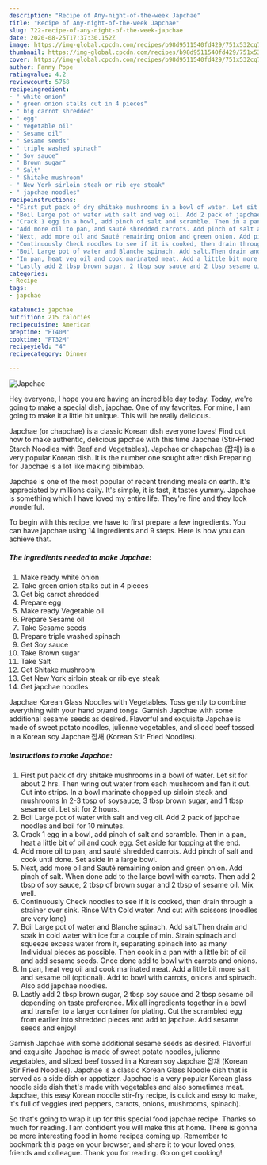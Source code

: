 ```yaml
---
description: "Recipe of Any-night-of-the-week Japchae"
title: "Recipe of Any-night-of-the-week Japchae"
slug: 722-recipe-of-any-night-of-the-week-japchae
date: 2020-08-25T17:37:30.152Z
image: https://img-global.cpcdn.com/recipes/b98d9511540fd429/751x532cq70/japchae-recipe-main-photo.jpg
thumbnail: https://img-global.cpcdn.com/recipes/b98d9511540fd429/751x532cq70/japchae-recipe-main-photo.jpg
cover: https://img-global.cpcdn.com/recipes/b98d9511540fd429/751x532cq70/japchae-recipe-main-photo.jpg
author: Fanny Pope
ratingvalue: 4.2
reviewcount: 5768
recipeingredient:
- " white onion"
- " green onion stalks cut in 4 pieces"
- " big carrot shredded"
- " egg"
- " Vegetable oil"
- " Sesame oil"
- " Sesame seeds"
- " triple washed spinach"
- " Soy sauce"
- " Brown sugar"
- " Salt"
- " Shitake mushroom"
- " New York sirloin steak or rib eye steak"
- " japchae noodles"
recipeinstructions:
- "First put pack of dry shitake mushrooms in a bowl of water. Let sit for about 2 hrs. Then wring out water from each mushroom and fan it out. Cut into strips. In a bowl marinate chopped up sirloin steak and mushrooms In 2-3 tbsp of soysauce, 3 tbsp brown sugar, and 1 tbsp sesame oil. Let sit for 2 hours."
- "Boil Large pot of water with salt and veg oil. Add 2 pack of japchae noodles and boil for 10 minutes."
- "Crack 1 egg in a bowl, add pinch of salt and scramble. Then in a pan, heat a little bit of oil and cook egg. Set aside for topping at the end."
- "Add more oil to pan, and sauté shredded carrots. Add pinch of salt and cook until done. Set aside In a large bowl."
- "Next, add more oil and Sauté remaining onion and green onion. Add pinch of salt. When done add to the large bowl with carrots. Then add 2 tbsp of soy sauce, 2 tbsp of brown sugar and 2 tbsp of sesame oil. Mix well."
- "Continuously Check noodles to see if it is cooked, then drain through a strainer over sink. Rinse With Cold water. And cut with scissors (noodles are very long)"
- "Boil Large pot of water and Blanche spinach. Add salt.Then drain and soak in cold water with ice for a couple of min. Strain spinach and squeeze excess water from it, separating spinach into as many Individual pieces as possible. Then cook in a pan with a little bit of oil and add sesame seeds. Once done add to bowl with carrots and onions."
- "In pan, heat veg oil and cook marinated meat. Add a little bit more salt and sesame oil (optional). Add to bowl with carrots, onions and spinach. Also add japchae noodles."
- "Lastly add 2 tbsp brown sugar, 2 tbsp soy sauce and 2 tbsp sesame oil depending on taste preference. Mix all ingredients together in a bowl and transfer to a larger container for plating. Cut the scrambled egg from earlier into shredded pieces and add to japchae. Add sesame seeds and enjoy!"
categories:
- Recipe
tags:
- japchae

katakunci: japchae 
nutrition: 215 calories
recipecuisine: American
preptime: "PT40M"
cooktime: "PT32M"
recipeyield: "4"
recipecategory: Dinner

---
```



![Japchae](https://img-global.cpcdn.com/recipes/b98d9511540fd429/751x532cq70/japchae-recipe-main-photo.jpg)

Hey everyone, I hope you are having an incredible day today. Today, we're going to make a special dish, japchae. One of my favorites. For mine, I am going to make it a little bit unique. This will be really delicious.

Japchae (or chapchae) is a classic Korean dish everyone loves! Find out how to make authentic, delicious japchae with this time Japchae (Stir-Fried Starch Noodles with Beef and Vegetables). Japchae or chapchae (잡채) is a very popular Korean dish. It is the number one sought after dish Preparing for Japchae is a lot like making bibimbap.

Japchae is one of the most popular of recent trending meals on earth. It's appreciated by millions daily. It's simple, it is fast, it tastes yummy. Japchae is something which I have loved my entire life. They're fine and they look wonderful.


To begin with this recipe, we have to first prepare a few ingredients. You can have japchae using 14 ingredients and 9 steps. Here is how you can achieve that.

<!--inarticleads1-->

##### The ingredients needed to make Japchae:

1. Make ready  white onion
1. Take  green onion stalks cut in 4 pieces
1. Get  big carrot shredded
1. Prepare  egg
1. Make ready  Vegetable oil
1. Prepare  Sesame oil
1. Take  Sesame seeds
1. Prepare  triple washed spinach
1. Get  Soy sauce
1. Take  Brown sugar
1. Take  Salt
1. Get  Shitake mushroom
1. Get  New York sirloin steak or rib eye steak
1. Get  japchae noodles


Japchae Korean Glass Noodles with Vegetables. Toss gently to combine everything with your hand or/and tongs. Garnish Japchae with some additional sesame seeds as desired. Flavorful and exquisite Japchae is made of sweet potato noodles, julienne vegetables, and sliced beef tossed in a Korean soy Japchae 잡채 (Korean Stir Fried Noodles). 

<!--inarticleads2-->

##### Instructions to make Japchae:

1. First put pack of dry shitake mushrooms in a bowl of water. Let sit for about 2 hrs. Then wring out water from each mushroom and fan it out. Cut into strips. In a bowl marinate chopped up sirloin steak and mushrooms In 2-3 tbsp of soysauce, 3 tbsp brown sugar, and 1 tbsp sesame oil. Let sit for 2 hours.
1. Boil Large pot of water with salt and veg oil. Add 2 pack of japchae noodles and boil for 10 minutes.
1. Crack 1 egg in a bowl, add pinch of salt and scramble. Then in a pan, heat a little bit of oil and cook egg. Set aside for topping at the end.
1. Add more oil to pan, and sauté shredded carrots. Add pinch of salt and cook until done. Set aside In a large bowl.
1. Next, add more oil and Sauté remaining onion and green onion. Add pinch of salt. When done add to the large bowl with carrots. Then add 2 tbsp of soy sauce, 2 tbsp of brown sugar and 2 tbsp of sesame oil. Mix well.
1. Continuously Check noodles to see if it is cooked, then drain through a strainer over sink. Rinse With Cold water. And cut with scissors (noodles are very long)
1. Boil Large pot of water and Blanche spinach. Add salt.Then drain and soak in cold water with ice for a couple of min. Strain spinach and squeeze excess water from it, separating spinach into as many Individual pieces as possible. Then cook in a pan with a little bit of oil and add sesame seeds. Once done add to bowl with carrots and onions.
1. In pan, heat veg oil and cook marinated meat. Add a little bit more salt and sesame oil (optional). Add to bowl with carrots, onions and spinach. Also add japchae noodles.
1. Lastly add 2 tbsp brown sugar, 2 tbsp soy sauce and 2 tbsp sesame oil depending on taste preference. Mix all ingredients together in a bowl and transfer to a larger container for plating. Cut the scrambled egg from earlier into shredded pieces and add to japchae. Add sesame seeds and enjoy!


Garnish Japchae with some additional sesame seeds as desired. Flavorful and exquisite Japchae is made of sweet potato noodles, julienne vegetables, and sliced beef tossed in a Korean soy Japchae 잡채 (Korean Stir Fried Noodles). Japchae is a classic Korean Glass Noodle dish that is served as a side dish or appetizer. Japchae is a very popular Korean glass noodle side dish that&#39;s made with vegetables and also sometimes meat. Japchae, this easy Korean noodle stir-fry recipe, is quick and easy to make, it&#39;s full of veggies (red peppers, carrots, onions, mushrooms, spinach). 

So that's going to wrap it up for this special food japchae recipe. Thanks so much for reading. I am confident you will make this at home. There is gonna be more interesting food in home recipes coming up. Remember to bookmark this page on your browser, and share it to your loved ones, friends and colleague. Thank you for reading. Go on get cooking!
